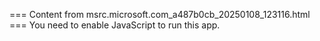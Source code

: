 === Content from msrc.microsoft.com_a487b0cb_20250108_123116.html ===
You need to enable JavaScript to run this app.
